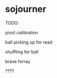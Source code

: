 sojourner
=========
TODO:

pivot calibration

ball picking up for read

shuffling for ball

brave forray

????


  
  
  
  
  
